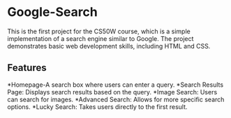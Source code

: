 # Google-Search

This is the first project for the CS50W course, which is a simple implementation of a search engine similar to Google. The project demonstrates basic web development skills, including HTML and CSS.

## Features
*Homepage-A search box where users can enter a query.
*Search Results Page: Displays search results based on the query.
*Image Search: Users can search for images.
*Advanced Search: Allows for more specific search options.
*Lucky Search: Takes users directly to the first result.
